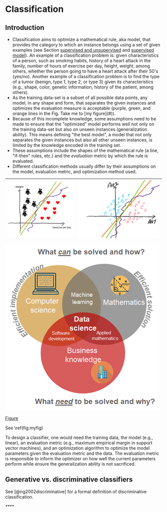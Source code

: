 # Classification

## Introduction

* Classification aims to optimize a mathematical rule, aka model, that provides the category to which an instance belongs using a set of given examples \(see Section [supervised and unsupervised](../introduction.md#sec:supervisedvsunsupervised) and [supervised model](../introduction.md#sec:supervisedmodels)\). An example of a classification problem is: given characteristics of a person, such as smoking habits, history of a heart attack in the family, number of hours of exercise per day, height, weight, among others, whether the person going to have a heart attack after their 50's \(yes/no\). Another example of a classification problem is to find the type of a tumor \(benign, type 1, type 2, or type 3\) given its characteristics \(e.g., shape, color, genetic information, history of the patient, among others\). 
* As the training data-set is a subset of all possible data points, any model, in any shape and form, that separates the given instances and optimizes the evaluation measure is acceptable \(purple, green, and orange lines in the Fig. Take me to \[my figure\]\(\#\)\).
* Because of this incomplete knowledge, some assumptions need to be made to ensure that the "optimized" model performs well not only on the training data-set but also on unseen instances \(generalization ability\). This means defining "the best model", a model that not only separates the given instances but also all other unseen instances, is limited by the knowledge encoded in the training set. 
* These assumptions include the shapes of the mathematical rule \(a line, "if-then" rules, etc.\) and the _evaluation_ metric by which the rule is evaluated.
* Different classification methods usually differ by their assumptions on the model, evaluation metric, and optimization method used.

| ![](../../.gitbook/assets/classification_.PNG) | ![](../../.gitbook/assets/image%20%283%29.png) |
| :--- | :--- |


![Figure1](../../.gitbook/assets/image%20%287%29.png)



[Figure](#Figure1)



See \ref\(fig:myfig\)



To design a classifier, one would need the training data, the model \(e.g., linear\), an evaluation metric \(e.g., maximum empirical margin in support vector machines\), and an optimization algorithm to optimize the model parameters given the evaluation metric and the data. The evaluation metric is responsible to inform the optimizer on how well the current parameters perform while ensure the generalization ability is not sacrificed.

## Generative vs. discriminative classifiers

See \[@ng2002discriminative\] for a formal definition of discriminative classification.

_\*\*\*\*_


